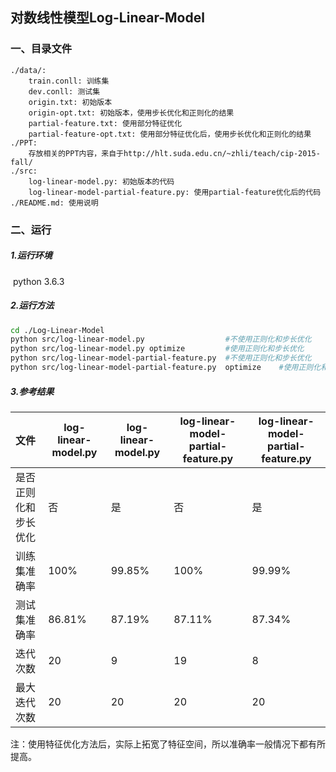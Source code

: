 ## 对数线性模型Log-Linear-Model

### 一、目录文件

```
./data/:
    train.conll: 训练集
    dev.conll: 测试集
    origin.txt: 初始版本
    origin-opt.txt: 初始版本，使用步长优化和正则化的结果
    partial-feature.txt: 使用部分特征优化
    partial-feature-opt.txt: 使用部分特征优化后，使用步长优化和正则化的结果
./PPT:
    存放相关的PPT内容，来自于http://hlt.suda.edu.cn/~zhli/teach/cip-2015-fall/
./src:
    log-linear-model.py: 初始版本的代码
    log-linear-model-partial-feature.py: 使用partial-feature优化后的代码
./README.md: 使用说明
```



### 二、运行

##### 1.运行环境

​    python 3.6.3

##### 2.运行方法

```bash
cd ./Log-Linear-Model
python src/log-linear-model.py					#不使用正则化和步长优化
python src/log-linear-model.py optimize         #使用正则化和步长优化
python src/log-linear-model-partial-feature.py	#不使用正则化和步长优化
python src/log-linear-model-partial-feature.py  optimize	#使用正则化和步长优化
```

##### 3.参考结果

| 文件         | log-linear-model.py | log-linear-model.py | log-linear-model-partial-feature.py | log-linear-model-partial-feature.py |
| :----------- | ------------ | ------------ | ------------ | ------------ |
| 是否正则化和步长优化 | 否 | 是 | 否 | 是 |
| 训练集准确率 | 100%  | 99.85% | 100% | 99.99% |
| 测试集准确率 | 86.81% | 87.19% | 87.11% | 87.34% |
| 迭代次数     | 20     | 9   | 19     | 8      |
| 最大迭代次数 | 20      | 20    | 20       | 20       |

注：使用特征优化方法后，实际上拓宽了特征空间，所以准确率一般情况下都有所提高。
